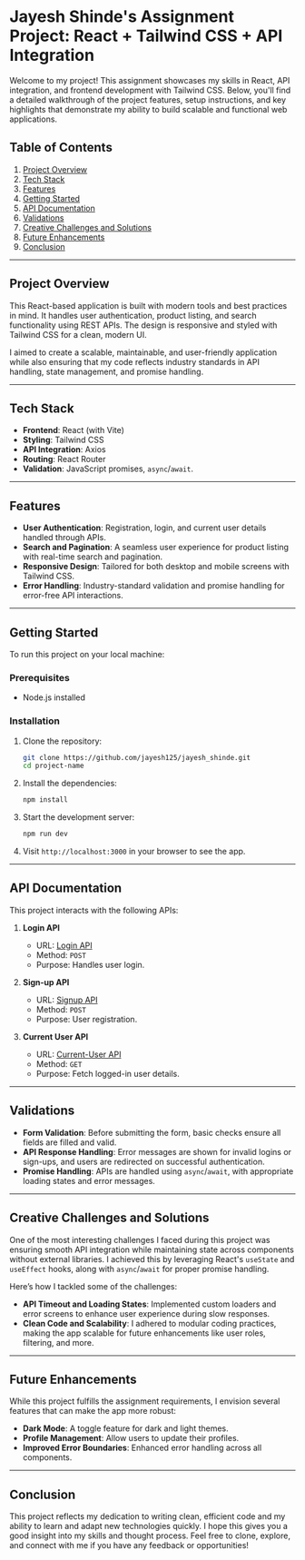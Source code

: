 # **Jayesh Shinde's Assignment Project: React + Tailwind CSS + API Integration**

Welcome to my project! This assignment showcases my skills in React, API integration, and frontend development with Tailwind CSS. Below, you'll find a detailed walkthrough of the project features, setup instructions, and key highlights that demonstrate my ability to build scalable and functional web applications.

## **Table of Contents**
1. [Project Overview](#project-overview)
2. [Tech Stack](#tech-stack)
3. [Features](#features)
4. [Getting Started](#getting-started)
5. [API Documentation](#api-documentation)
6. [Validations](#validations)
7. [Creative Challenges and Solutions](#creative-challenges-and-solutions)
8. [Future Enhancements](#future-enhancements)
9. [Conclusion](#conclusion)

---

## **Project Overview**

This React-based application is built with modern tools and best practices in mind. It handles user authentication, product listing, and search functionality using REST APIs. The design is responsive and styled with Tailwind CSS for a clean, modern UI.

I aimed to create a scalable, maintainable, and user-friendly application while also ensuring that my code reflects industry standards in API handling, state management, and promise handling.

---

## **Tech Stack**

- **Frontend**: React (with Vite)
- **Styling**: Tailwind CSS
- **API Integration**: Axios
- **Routing**: React Router
- **Validation**: JavaScript promises, `async`/`await`.

---

## **Features**

- **User Authentication**: Registration, login, and current user details handled through APIs.
- **Search and Pagination**: A seamless user experience for product listing with real-time search and pagination.
- **Responsive Design**: Tailored for both desktop and mobile screens with Tailwind CSS.
- **Error Handling**: Industry-standard validation and promise handling for error-free API interactions.

---

## **Getting Started**

To run this project on your local machine:

### **Prerequisites**
- Node.js installed

### **Installation**
1. Clone the repository:
    ```bash
    git clone https://github.com/jayesh125/jayesh_shinde.git
    cd project-name
    ```
2. Install the dependencies:
    ```bash
    npm install
    ```
3. Start the development server:
    ```bash
    npm run dev
    ```
4. Visit `http://localhost:3000` in your browser to see the app.

---

## **API Documentation**

This project interacts with the following APIs:

1. **Login API**
   - URL: [Login API](https://intern-task-api.bravo68web.workers.dev/auth/login)
   - Method: `POST`
   - Purpose: Handles user login.

2. **Sign-up API**
   - URL: [Signup API](https://intern-task-api.bravo68web.workers.dev/auth/signup)
   - Method: `POST`
   - Purpose: User registration.

3. **Current User API**
   - URL: [Current-User API](https://intern-task-api.bravo68web.workers.dev/api/me)
   - Method: `GET`
   - Purpose: Fetch logged-in user details.

---

## **Validations**

- **Form Validation**: Before submitting the form, basic checks ensure all fields are filled and valid.
- **API Response Handling**: Error messages are shown for invalid logins or sign-ups, and users are redirected on successful authentication.
- **Promise Handling**: APIs are handled using `async`/`await`, with appropriate loading states and error messages.

---

## **Creative Challenges and Solutions**

One of the most interesting challenges I faced during this project was ensuring smooth API integration while maintaining state across components without external libraries. I achieved this by leveraging React's `useState` and `useEffect` hooks, along with `async`/`await` for proper promise handling.

Here’s how I tackled some of the challenges:
- **API Timeout and Loading States**: Implemented custom loaders and error screens to enhance user experience during slow responses.
- **Clean Code and Scalability**: I adhered to modular coding practices, making the app scalable for future enhancements like user roles, filtering, and more.

---

## **Future Enhancements**

While this project fulfills the assignment requirements, I envision several features that can make the app more robust:
- **Dark Mode**: A toggle feature for dark and light themes.
- **Profile Management**: Allow users to update their profiles.
- **Improved Error Boundaries**: Enhanced error handling across all components.

---

## **Conclusion**

This project reflects my dedication to writing clean, efficient code and my ability to learn and adapt new technologies quickly. I hope this gives you a good insight into my skills and thought process. Feel free to clone, explore, and connect with me if you have any feedback or opportunities!
